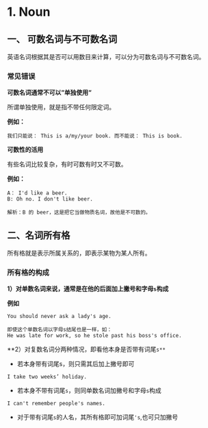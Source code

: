 # 1. Noun

## 一、 可数名词与不可数名词

英语名词根据其是否可以用数目来计算，可以分为可数名词与不可数名词。

### 常见错误

**可数名词通常不可以“单独使用“**

所谓单独使用，就是指不带任何限定词。

**例如：**

```tiki wiki
我们只能说： This is a/my/your book. 而不能说： This is book.
```

**可数性的活用**

有些名词比较复杂，有时可数有时又不可数。

**例如：**

```
A： I'd like a beer.
B: Oh no. I don't like beer.

解析：B 的 beer，这是把它当做物质名词，故他是不可数的。
```

## 二、名词所有格

所有格就是表示所属关系的，即表示某物为某人所有。

### 所有格的构成

**1）对单数名词来说，通常是在他的后面加上撇号和字母`s`构成**

**例如**

```
You should never ask a lady's age.

即使这个单数名词以字母s结尾也是一样，如：
He was late for work, so he stole past his boss's office.
```

**2）对复数名词分两种情况，即看他本身是否带有词尾`s**`

- 若本身带有词尾s，则只需其后加上撇号即可

```
I take two weeks’ holiday.
```

- 若本身不带有词尾`s`，则同单数名词加撇号和字母`s`构成

```
I can't remember people's names.
```

- 对于带有词尾`s`的人名，其所有格即可加词尾`'s`,也可只加撇号

